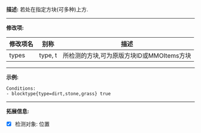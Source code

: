 **描述:** 若处在指定方块(可多种)上方.

---

**修改项:**

| 修改项名  | 别称           | 描述                      |
| --------- | -------------  | ------------------------- |
| types     | type, t | 所检测的方块,可为原版方块ID或MMOItems方块 |

---

**示例:**

```
Conditions:
- blocktype{type=dirt,stone,grass} true
```

---

**拓展信息:**

- [x] 检测对象: 位置